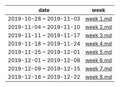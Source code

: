 
| date | week |  
|---|---|  
|2019-10-28 ~ 2019-11-03 | [week 1.md](week1.md) |  
|2019-11-04 ~ 2019-11-10 | [week 2.md](week2.md)|  
|2019-11-11 ~ 2019-11-17 | [week 3.md](week3.md)|  
|2019-11-18 ~ 2019-11-24 | [week 4.md](week4.md)|  
|2019-11-25 ~ 2019-12-01 | [week 5.md](week5.md)|  
|2019-12-01 ~ 2019-12-08 | [week 6.md](week6.md)|  
|2019-12-09 ~ 2019-12-15 | [week 7.md](week7.md)|  
|2019-12-16 ~ 2019-12-22 | [week 8.md](week8.md)|  